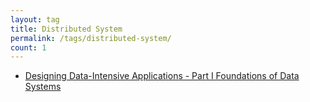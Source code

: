 ```yaml
---
layout: tag
title: Distributed System
permalink: /tags/distributed-system/
count: 1
---
```


- [Designing Data-Intensive Applications - Part I Foundations of Data Systems](https://leungll.site/2024/12/23/DDIA-Part-1/)
